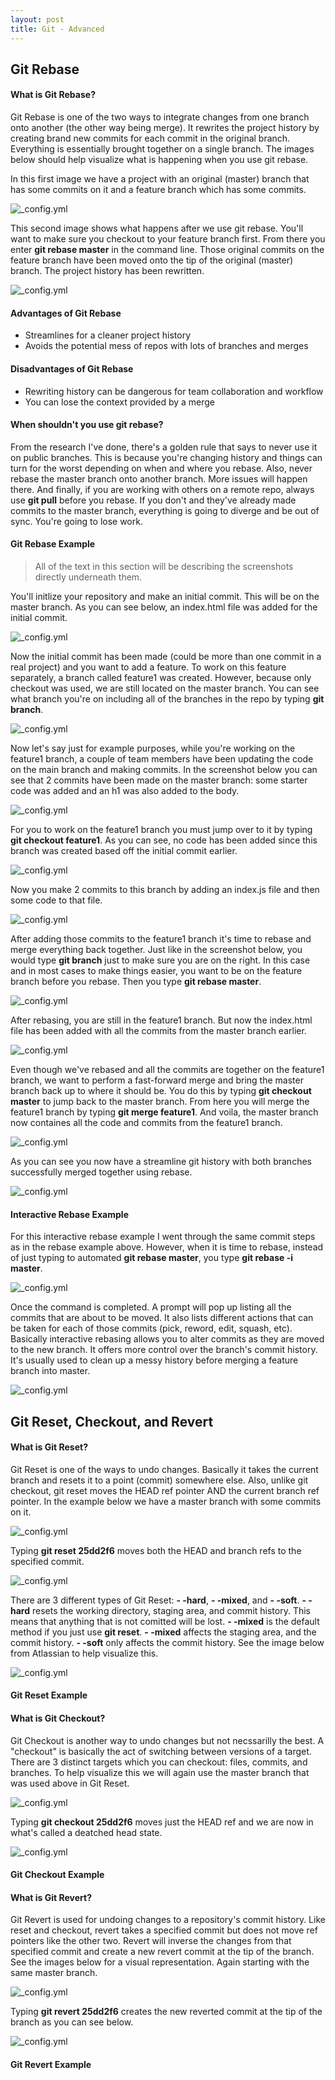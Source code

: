 ```yaml
---
layout: post
title: Git - Advanced
---
```


## Git Rebase

#### What is Git Rebase?

Git Rebase is one of the two ways to integrate changes from one branch onto another (the other way being merge). It rewrites the project history by creating brand new commits for each commit in the original branch. Everything is essentially brought together on a single branch. The images below should help visualize what is happening when you use git rebase. 

In this first image we have a project with an original (master) branch that has some commits on it and a feature branch which has some commits.

![_config.yml]({{site.baseurl}}/images/rebase/git-rebase-visual1.png)

This second image shows what happens after we use git rebase. You'll want to make sure you checkout to your feature branch first. From there you enter **git rebase master** in the command line. Those original commits on the feature branch have been moved onto the tip of the original (master) branch. The project history has been rewritten.

![_config.yml]({{site.baseurl}}/images/rebase/git-rebase-visual2.png)

#### Advantages of Git Rebase

- Streamlines for a cleaner project history
- Avoids the potential mess of repos with lots of branches and merges

#### Disadvantages of Git Rebase

- Rewriting history can be dangerous for team collaboration and workflow
- You can lose the context provided by a merge

#### When shouldn't you use git rebase?

From the research I've done, there's a golden rule that says to never use it on public branches. This is because you're changing history and things can turn for the worst depending on when and where you rebase. Also, never rebase the master branch onto another branch. More issues will happen there. And finally, if you are working with others on a remote repo, always use **git pull** before you rebase. If you don't and they've already made commits to the master branch, everything is going to diverge and be out of sync. You're going to lose work.  

#### Git Rebase Example

> All of the text in this section will be describing the screenshots directly underneath them. 

You'll initlize your repository and make an initial commit. This will be on the master branch. As you can see below, an index.html file was added for the initial commit.

![_config.yml]({{site.baseurl}}/images/rebase/rebase1.png)



Now the initial commit has been made (could be more than one commit in a real project) and you want to add a feature. To work on this feature separately, a branch called feature1 was created. However, because only checkout was used, we are still located on the master branch. You can see what branch you're on including all of the branches in the repo by typing **git branch**. 

![_config.yml]({{site.baseurl}}/images/rebase/rebase2.png)



Now let's say just for example purposes, while you're working on the feature1 branch, a couple of team members have been updating the code on the main branch and making commits. In the screenshot below you can see that 2 commits have been made on the master branch: some starter code was added and an h1 was also added to the body. 

![_config.yml]({{site.baseurl}}/images/rebase/rebase3.png)



For you to work on the feature1 branch you must jump over to it by typing **git checkout feature1**. As you can see, no code has been added since this branch was created based off the initial commit earlier. 

![_config.yml]({{site.baseurl}}/images/rebase/rebase4.png)



Now you make 2 commits to this branch by adding an index.js file and then some code to that file. 

![_config.yml]({{site.baseurl}}/images/rebase/rebase5.png)



After adding those commits to the feature1 branch it's time to rebase and merge everything back together. Just like in the screenshot below, you would type **git branch** just to make sure you are on the right. In this case and in most cases to make things easier, you want to be on the feature branch before you rebase. Then you type **git rebase master**.

![_config.yml]({{site.baseurl}}/images/rebase/rebase6.png)



After rebasing, you are still in the feature1 branch. But now the index.html file has been added with all the commits from the master branch earlier. 

![_config.yml]({{site.baseurl}}/images/rebase/rebase7.png)



Even though we've rebased and all the commits are together on the feature1 branch, we want to perform a fast-forward merge and bring the master branch back up to where it should be. You do this by typing **git checkout master** to jump back to the master branch. From here you will merge the feature1 branch by typing **git merge feature1**. And voila, the master branch now containes all the code and commits from the feature1 branch.

![_config.yml]({{site.baseurl}}/images/rebase/rebase8.png)



As you can see you now have a streamline git history with both branches successfully merged together using rebase.

![_config.yml]({{site.baseurl}}/images/rebase/rebase9.png)


#### Interactive Rebase Example

For this interactive rebase example I went through the same commit steps as in the rebase example above. However, when it is time to rebase, instead of just typing to automated **git rebase master**, you type **git rebase -i master**.

![_config.yml]({{site.baseurl}}/images/rebase/interactive-rebase1.png)



Once the command is completed. A prompt will pop up listing all the commits that are about to be moved. It also lists different actions that can be taken for each of those commits (pick, reword, edit, squash, etc). Basically interactive rebasing allows you to alter commits as they are moved to the new branch. It offers more control over the branch's commit history. It's usually used to clean up a messy history before merging a feature branch into master.

![_config.yml]({{site.baseurl}}/images/rebase/interactive-rebase2.png)


## Git Reset, Checkout, and Revert

#### What is Git Reset?

Git Reset is one of the ways to undo changes. Basically it takes the current branch and resets it to a point (commit) somewhere else. Also, unlike git checkout, git reset moves the HEAD ref pointer AND the current branch ref pointer. In the example below we have a master branch with some commits on it. 

![_config.yml]({{site.baseurl}}/images/reset-checkout-branch.png)

Typing **git reset 25dd2f6** moves both the HEAD and branch refs to the specified commit.

![_config.yml]({{site.baseurl}}/images/git-reset/git-reset.png)

There are 3 different types of Git Reset: **- -hard**, **- -mixed**, and **- -soft**. **- -hard** resets the working directory, staging area, and commit history. This means that anything that is not comitted will be lost. **- -mixed** is the default method if you just use **git reset**. **- -mixed** affects the staging area, and the commit history. **- -soft** only affects the commit history. See the image below from Atlassian to help visualize this.

![_config.yml]({{site.baseurl}}/images/git-reset/git-reset-stages.png)

#### Git Reset Example



#### What is Git Checkout?

Git Checkout is another way to undo changes but not necssarilly the best. A "checkout" is basically the act of switching between versions of a target. There are 3 distinct targets which you can checkout: files, commits, and branches. To help visualize this we will again use the master branch that was used above in Git Reset.

![_config.yml]({{site.baseurl}}/images/reset-checkout-branch.png)

Typing **git checkout 25dd2f6** moves just the HEAD ref and we are now in what's called a deatched head state. 

![_config.yml]({{site.baseurl}}/images/git-checkout/git-checkout.png)

#### Git Checkout Example



#### What is Git Revert?

Git Revert is used for undoing changes to a repository's commit history. Like reset and checkout, revert takes a specified commit but does not move ref pointers like the other two. Revert will inverse the changes from that specified commit and create a new revert commit at the tip of the branch. See the images below for a visual representation. Again starting with the same master branch.

![_config.yml]({{site.baseurl}}/images/reset-checkout-branch.png)

Typing **git revert 25dd2f6** creates the new reverted commit at the tip of the branch as you can see below.

![_config.yml]({{site.baseurl}}/images/git-revert/git-revert.png)

#### Git Revert Example